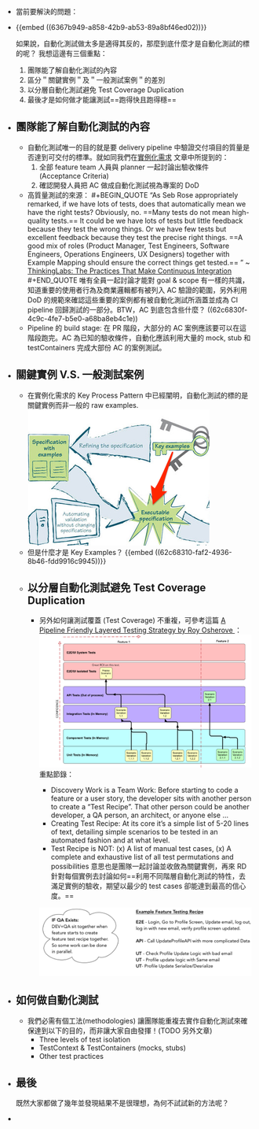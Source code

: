 - 當前要解決的問題：
- {{embed ((6367b949-a858-42b9-ab53-89a8bf46ed02))}}
  
  如果說，自動化測試做太多是適得其反的，那麼到底什麼才是自動化測試的標的呢？ 我想這邊有三個重點：
  1. 團隊能了解自動化測試的內容
  2. 區分＂關鍵實例＂及＂一般測試案例＂的差別
  3. 以分層自動化測試避免 Test Coverage Duplication
  4. 最後才是如何做才能讓測試==跑得快且跑得穩==
- ## 團隊能了解自動化測試的內容
	- 自動化測試唯一的目的就是要 delivery pipeline 中驗證交付項目的質量是否達到可交付的標準。就如同我們在[實例化需求](((6367b951-ebca-40fa-ab91-2b2496ce105a))) 文章中所提到的：
	  1. 全部 feature team 人員與 planner 一起討論出驗收條件 (Acceptance Criteria)
	  2. 確認開發人員把 AC 做成自動化測試視為專案的 DoD
	- 高質量測試的來源：
	  #+BEGIN_QUOTE
	   “As Seb Rose appropriately remarked, if we have lots of tests, does that automatically mean we have the right tests? Obviously, no. ==Many tests do not mean high-quality tests.== It could be we have lots of tests but little feedback because they test the wrong things. Or we have few tests but excellent feedback because they test the precise right things. ==A good mix of roles (Product Manager, Test Engineers, Software Engineers, Operations Engineers, UX Designers) together with Example Mapping should ensure the correct things get tested.== ”                           ~ [ThinkingLabs: The Practices That Make Continuous Integration](https://thinkinglabs.io/articles/2022/09/28/the-practices-that-make-continuous-integration-building.html)
	  #+END_QUOTE
	  唯有全員一起討論才能對 goal & scope 有一樣的共識，知道重要的使用者行為及商業邏輯都有被列入 AC 驗證的範圍，另外利用 DoD 的規範來確認這些重要的案例都有被自動化測試所涵蓋並成為 CI pipeline 回歸測試的一部分。BTW，AC 到底包含些什麼？ ((62c6830f-4c9c-4fe7-b5e0-a68ba8eb4c1e))
	- Pipeline 的 build stage: 在 PR 階段，大部分的 AC 案例應該要可以在這階段跑完。AC 為已知的驗收條件，自動化應該利用大量的 mock, stub 和 testContainers 完成大部份 AC 的案例測試。
- ## 關鍵實例 V.S. 一般測試案例
	- 在實例化需求的 Key Process Pattern 中已經闡明，自動化測試的標的是關鍵實例而非一般的 raw examples.
	  ![image_1656910755612_0.png](../assets/image_1656910755612_0_1667806786764_0.png)
	- 但是什麼才是 Key Examples？
	  {{embed ((62c68310-faf2-4936-8b46-fdd9916c9945))}}
	- ## 以分層自動化測試避免 Test Coverage Duplication
		- 另外如何讓測試覆蓋 (Test Coverage) 不重複，可參考這篇 [A Pipeline Friendly Layered Testing Strategy by Roy Osherove ](https://pipelinedriven.org/article/a-pipeline-friendly-layered-testing-strategy-amp-recipe-for-dev-and-qa)：
		  ![layered_auto_strategy.png](../assets/layered_auto_strategy_1667795986647_0.png)
		  重點節錄：
		  * Discovery Work is a Team Work:  Before starting to code a feature or a user story, the developer sits with another person to create a “Test Recipe”. That other person could be another developer, a QA person, an architect, or anyone else ...
		  * Creating Test Recipe: At its core it’s a simple list of 5-20 lines of text, detailing simple scenarios to be tested in an automated fashion and at what level.
		  * Test Recipe is NOT: (x) A list of manual test cases, (x) A complete and exhaustive list of all test permutations and possibilities
		  意思也是團隊一起討論並收斂為關鍵實例，再來 RD 針對每個實例去討論如何==利用不同階層自動化測試的特性，去滿足實例的驗收，期望以最少的 test cases 卻能達到最高的信心度。==
		  
		   ![test_recipe.png](../assets/test_recipe_1667796565499_0.png)
- ## 如何做自動化測試
	- 我們必需有個工法(methodologies) 讓團隊能重複去實作自動化測試來確保達到以下的目的，而非讓大家自由發揮！(TODO 另外文章)
	  * Three levels of test isolation
	  * TestContext & TestContainers (mocks, stubs)
	  * Other test practices
- ## 最後
  既然大家都做了幾年並發現結果不是很理想，為何不試試新的方法呢？
-
